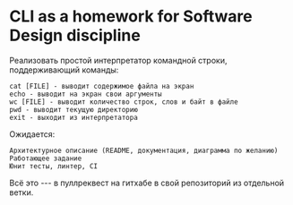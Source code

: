 # CLI as a homework for Software Design discipline

Реализовать простой интерпретатор командной строки, поддерживающий команды:

    cat [FILE] - выводит содержимое файла на экран
    echo - выводит на экран свои аргументы
    wc [FILE] - выводит количество строк, слов и байт в файле
    pwd - выводит текущую директорию
    exit - выходит из интерпретатора

Ожидается:

    Архитектурное описание (README, документация, диаграмма по желанию)
    Работающее задание
    Юнит тесты, линтер, CI

Всё это --- в пуллреквест на гитхабе в свой репозиторий из отдельной ветки.